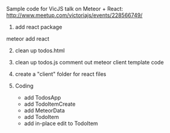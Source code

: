 Sample code for VicJS talk on Meteor + React: http://www.meetup.com/victoriajs/events/228566749/


1. add react package

meteor add react

2. clean up todos.html

 <div id="render-target"></div>

3. clean up todos.js
 comment out meteor client template code

4. create a "client" folder for react files

5. Coding
   - add TodosApp
   - add TodoItemCreate
   - add MeteorData
   - add TodoItem
   - add in-place edit to TodoItem